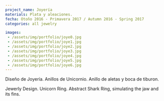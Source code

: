 ```yaml
---
project_name: Joyería
materials: Plata y aleaciones.
fecha: Otoño 2016 - Primavera 2017 / Autumn 2016 - Spring 2017
categories: all jewelry

images:
 - /assets/img/portfolio/joye0.jpg
 - /assets/img/portfolio/joye1.jpg
 - /assets/img/portfolio/joye2.jpg
 - /assets/img/portfolio/joye3.jpg
 - /assets/img/portfolio/joye4.jpg
 - /assets/img/portfolio/joye5.jpg
 - /assets/img/portfolio/joye6.jpg
---
```


Diseño de Joyería. Anillos de Unicornio. Anillo de aletas y boca de tiburon.


Jewerly Design. Unicorn Ring. Abstract Shark Ring, simulating the jaw and its fins.
